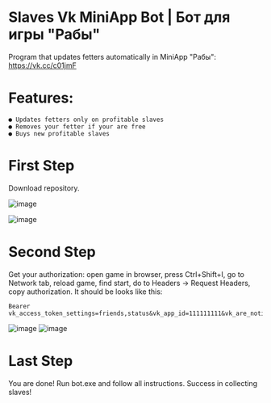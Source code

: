 # Slaves Vk MiniApp Bot | Бот для игры "Рабы"
Program that updates fetters automatically in MiniApp "Рабы": https://vk.cc/c01jmF

# Features:
    ● Updates fetters only on profitable slaves
    ● Removes your fetter if your are free
    ● Buys new profitable slaves
# First Step
Download repository.

![image](https://user-images.githubusercontent.com/48794610/112285867-cfdb3000-8c9b-11eb-9cb7-c4cecb6e9a21.png)

![image](https://user-images.githubusercontent.com/48794610/112285891-d669a780-8c9b-11eb-93eb-353536a340cc.png)
# Second Step
Get your authorization: open game in browser, press Ctrl+Shift+I, go to Network tab, reload game, find start, do to Headers -> Request Headers, copy authorization.
It should be looks like this: 
```
Bearer vk_access_token_settings=friends,status&vk_app_id=111111111&vk_are_notifications_enabled=1&vk_is_app_user=1&vk_is_favorite=0&vk_language=ru&vk_platform=desktop_web&vk_ref=other&vk_ts=111111111&vk_user_id=11111111111&sign=AAAAAAAAAAAAAAAAAAAAAAAAAAAAAA
```
![image](https://user-images.githubusercontent.com/48794610/112273127-0dd15780-8c8e-11eb-967f-590ac9b259ab.png) ![image](https://user-images.githubusercontent.com/48794610/112273244-2ccfe980-8c8e-11eb-8043-40b90a9c41af.png)
# Last Step
You are done! Run bot.exe and follow all instructions. Success in collecting slaves!
